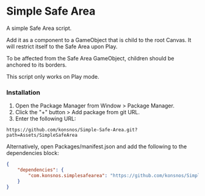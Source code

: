 # Simple Safe Area

A simple Safe Area script.

Add it as a component to a GameObject that is child to the root Canvas. It will restrict itself to the Safe Area upon Play.

To be affected from the Safe Area GameObject, children should be anchored to its borders.

This script only works on Play mode.

### Installation

1. Open the Package Manager from Window > Package Manager.
2. Click the "+" button > Add package from git URL.
3. Enter the following URL:

```
https://github.com/konsnos/Simple-Safe-Area.git?path=Assets/SimpleSafeArea
```

Alternatively, open Packages/manifest.json and add the following to the dependencies block:

```json
{
    "dependencies": {
        "com.konsnos.simplesafearea": "https://github.com/konsnos/Simple-Safe-Area.git?path=Assets/SimpleSafeArea"
    }
}
```
